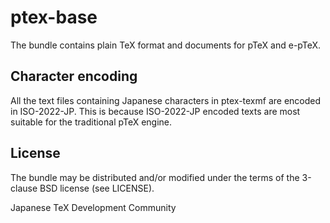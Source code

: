 # ptex-base

The bundle contains plain TeX format and documents for pTeX and e-pTeX.

## Character encoding

All the text files containing Japanese characters in ptex-texmf are
encoded in ISO-2022-JP. This is because ISO-2022-JP encoded texts
are most suitable for the traditional pTeX engine.

## License

The bundle may be distributed and/or modified under the terms of
the 3-clause BSD license (see LICENSE).

Japanese TeX Development Community
